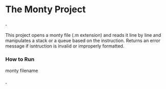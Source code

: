 # The Monty Project
#### .
This project opens a monty file (.m extension) and reads it line by line and manipulates a stack or a queue based on the instruction.
Returns an error message if isntruction is invalid or improperly formatted.

### How to Run
monty filename

#### .
